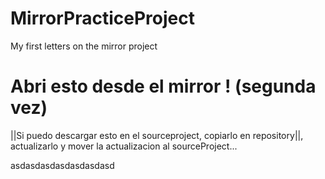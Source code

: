 # MirrorPracticeProject

My first letters on the mirror project



Abri esto desde el mirror ! (segunda vez)
=======
||Si puedo descargar esto en el sourceproject, copiarlo en repository||, actualizarlo y mover la actualizacion al sourceProject...



asdasdasdasdasdasdasd
